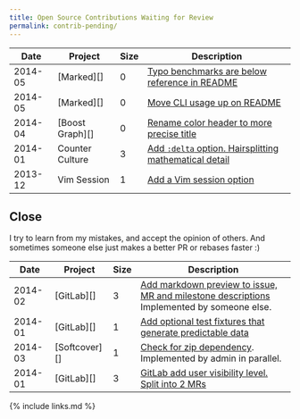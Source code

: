 ```yaml
---
title: Open Source Contributions Waiting for Review
permalink: contrib-pending/
---
```


<!--
| 2014-11 | [][] |  | []() |

## Merged by others

| 2014-12 | [GitLab][] | 1 | []() |
| 2014-12 | [GitLab][] | 1 | []() |
| 2014-12 | [GitLab][] | 1 | []() |
| 2014-12 | [GitLab][] | 1 | []() |
| 2014-12 | [GitLab][] | 1 | []() |

| 2014-12 | [GitLab][] | 0 | [Remove unused has_gitlab_shell3? method](https://github.com/gitlabhq/gitlabhq/pull/8256) |
| 2014-12 | [GitLab][] | 1 | [Add tests for tree edit routes](https://github.com/gitlabhq/gitlabhq/pull/7978) |
| 2014-12 | [GitLab][] | 1 | [Disable / hide MR edit blob button if cannot edit](https://github.com/gitlabhq/gitlabhq/pull/7886) |
| 2014-12 | [GitLab][] | 0 | [Use blob local instead of instance](https://github.com/gitlabhq/gitlabhq/pull/7882) |
| 2014-12 | [GitLab][] | 1 | [Fix dev user seed: ID was used twice](https://github.com/gitlabhq/gitlabhq/pull/7894) |
| 2014-12 | [GitLab][] | 0 | [Fix Rake tasks doc README: add top level h1](https://github.com/gitlabhq/gitlabhq/pull/8466) |
| 2014-12 | [Ruby][] | 0 | [Typo close -> closes.](https://github.com/ruby/ruby/commit/512705e62d4929753845e449397cedeff0433f05) |

| 2014-12 | [CommonMark][] | 1 | [Add tests for normalize outer whitespace removal](https://github.com/jgm/CommonMark/pull/246) |
| 2014-12 | [CommonMark][] | 1 | [spec_tests make --pattern affect --dump-tests](https://github.com/jgm/CommonMark/pull/249) |
| 2014-12 | [CommonMark][] | 1 | [Add --number option to run a single test by its id](https://github.com/jgm/CommonMark/pull/247) |
| 2014-12 | [CommonMark][] | 1 | [Don't raise exception on invalid UTF-8 output](https://github.com/jgm/CommonMark/pull/250) |
| 2014-12 | [CommonMark][] | 1 | [spec_tests add short options for common parameters](https://github.com/jgm/CommonMark/pull/248) |
| 2014-12 | [CommonMark][] | 0 | [Ignore pyc files](https://github.com/jgm/CommonMark/pull/240) |
| 2014-12 | [CommonMark][] | 1 | [Expose failure to normalize whitespaces](https://github.com/jgm/CommonMark/pull/240) |

## Merged not evaluated:

| 2014-10 | [Vim Markdown][] | 1 | []() |

2 https://github.com/plasticboy/vim-markdown/pull/121
1 https://github.com/plasticboy/vim-markdown/pull/134
1 https://github.com/plasticboy/vim-markdown/pull/133
0 https://github.com/plasticboy/vim-markdown/pull/132

## Issues

| 2014-12 | [GitLab][] | []() |
| 2014-12 | [GitLab][] | []() |

| 2014-12 | [GitLab][] | Feature | [Allow filtering on issue/merge request author/creator](http://feedback.gitlab.com/forums/176466-general/suggestions/6512184-show-issue-author-on-index-view-and-allow-filterin) |


| 2014-12 | [GitLab][] | [Point issue already solved](https://github.com/gitlabhq/gitlab-shell/issues/14#issuecomment-67288657) |

| 2014-12 | [CommonMark][] | Ping | [Tagging spec versions in GitHub repo](http://talk.commonmark.org/t/tagging-spec-versions-in-github-repo/888/5?u=cirosantilli) |
| 2014-12 | [CommonMark][] | Feature | [CHANGELOG or History.txt](http://talk.commonmark.org/t/style-guide-for-commonmark/935). It was [later started](https://github.com/jgm/CommonMark/commits/bbaf30eafa5530dc9a9b6d2c476403eadfb20423/changelog.spec.txt) |
| 2014-12 | [CommonMark][] | Bug | [Don't modify man/man3/cmark.3 with date on make](https://github.com/jgm/CommonMark/issues/241) |

### Closed source

| 2014-12 | [My Science Work][] | 0 | Typos on settings page |

| 2014-11 | [GitBook][] | Bug | [500 on /edit without access](http://support.gitbook.com/hc/communities/public/questions/200628582-500-on-edit-without-access) |

| 2014-12 | [GitHub][] | Technical support | [Pin issues or add header text to issues page](https://github.com/isaacs/github/issues/315) |
| 2014-12 | [GitHub][] | Bug | [Tree show links blobs to the last commit that contained the blob instead of commit that introduced the file](https://github.com/isaacs/github/issues/319) |

| 2014-12 | [GitHub][] | Duplicate | [Deal properly with uppercase .GIT file basenames on web editor like for lowercase .git](https://github.com/isaacs/github/issues/318) |
| 2014-12 | [GitHub][] | Duplicate | [Add a "I have this issue too" button](https://github.com/isaacs/github/issues/314) |
| 2014-11 | [GitHub][] | Feature   | [View non-rendered markdown source with line numbers on blob show](https://github.com/isaacs/github/issues/297)                                                                           |

Waiting:

-->

| Date    | Project          | Size | Description                                                                                                     |
|---------|------------------|------|-----------------------------------------------------------------------------------------------------------------|
| 2014-05 | [Marked][]       | 0    | [Typo benchmarks are below reference in README](https://github.com/chjj/marked/pull/412)                       |
| 2014-05 | [Marked][]       | 0    | [Move CLI usage up on README](https://github.com/chjj/marked/pull/411)                                         |
| 2014-04 | [Boost Graph][]  | 0    | [Rename color header to more precise title](https://github.com/boostorg/graph/pull/7)                          |
| 2014-01 | Counter Culture  | 3    | [Add `:delta` option. Hairsplitting mathematical detail](https://github.com/magnusvk/counter_culture/pull/43)  |
| 2013-12 | Vim Session      | 1    | [Add a Vim session option](https://github.com/xolox/vim-session/pull/81)                                       |

## Close

I try to learn from my mistakes, and accept the opinion of others. And sometimes someone else just makes a better PR or rebases faster :)

| Date    | Project       | Size | Description                                                                                                    |
|---------|---------------|------|----------------------------------------------------------------------------------------------------------------|
| 2014-02 | [GitLab][]       | 3 | [Add markdown preview to issue, MR and milestone descriptions](https://github.com/gitlabhq/gitlabhq/pull/6356) Implemented by someone else. |
| 2014-01 | [GitLab][]    | 1    | [Add optional test fixtures that generate predictable data](https://github.com/gitlabhq/gitlabhq/pull/5896)   |
| 2014-03 | [Softcover][] | 1    | [Check for zip dependency](https://github.com/softcover/softcover/pull/94). Implemented by admin in parallel. |
| 2014-01 | [GitLab][]    | 3    | [GitLab add user visibility level. Split into 2 MRs](https://github.com/gitlabhq/gitlabhq/pull/6028)          |

{% include links.md %}
